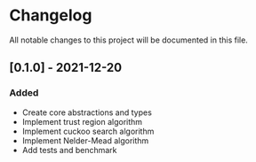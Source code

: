 # Changelog
All notable changes to this project will be documented in this file.

## [0.1.0] - 2021-12-20

### Added

- Create core abstractions and types
- Implement trust region algorithm
- Implement cuckoo search algorithm
- Implement Nelder-Mead algorithm
- Add tests and benchmark
